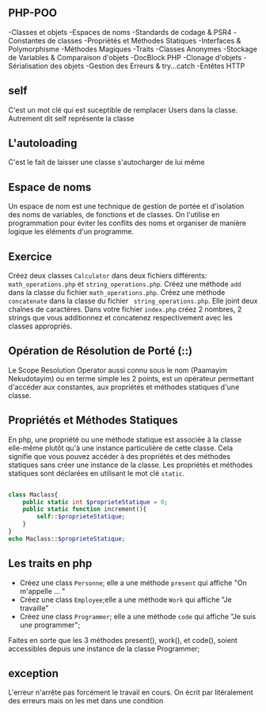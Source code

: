 ## PHP-POO

-Classes et objets 
-Espaces de noms
-Standards de codage & PSR4
-Constantes de classes
-Propriétés et Méthodes Statiques
-Interfaces & Polymorphisme
-Méthodes Magiques
-Traits
-Classes Anonymes
-Stockage de Variables & Comparaison d'objets
-DocBlock PHP
-Clonage d'objets
-Sérialisation des objets
-Gestion des Erreurs & try...catch
-Entêtes HTTP

## self
C'est un mot clé qui est suceptible de remplacer Users dans la classe.
Autrement dit self représente la classe

## L'autoloading
C'est le fait de laisser une classe s'autocharger de lui même

## Espace de noms
Un espace de nom est une technique de gestion de portée et d'isolation des noms de variables, de fonctions et de classes. On l'utilise en programmation pour éviter les conflits des noms et organiser de manière logique les éléments d'un programme.

## Exercice

Créez deux classes ` Calculator ` dans deux fichiers différents: `math_operations.php` et  `string_operations.php`.
Créez une méthode `add` dans la classe du fichier `math_operations.php`. 
Créez une méthode `concatenate` dans la classe du fichier ` string_operations.php`. Elle joint deux chaînes de caractères.
Dans votre fichier `index.php` créez 2 nombres, 2 strings que vous additionnez et concatenez respectivement avec les classes appropriés.

## Opération de Résolution de Porté (::)

Le Scope Resolution Operator aussi connu sous le nom (Paamayim Nekudotayim) ou en terme simple les 2 points, est un opérateur permettant d'accéder aux constantes, aux propriétés et méthodes statiques d'une classe.

## Propriétés et Méthodes Statiques

En php, une propriété ou une méthode statique est associée à la classe elle-même plutôt qu'à une instance particulière de cette classe. Cela signifie que vous pouvez accéder à des propriétés et des méthodes statiques sans créer une instance de la classe. Les propriétés et méthodes statiques sont déclarées en utilisant  le mot clé `static`.

````php

class Maclass{
    public static int $proprieteStatique = 0;
    public static function increment(){
        self::$proprieteStatique;
    }
}
echo Maclass::$proprieteStatique;

````
## Les traits en php

- Créez une class `Personne`; elle a une méthode `present` qui affiche "On m'appelle ... " 
- Créez une class `Employee`;elle a une méthode `Work` qui affiche "Je travaille" 
- Créez une class `Programmer`; elle a une méthode `code` qui affiche "Je suis une programmer";
 
Faites en sorte que les 3 méthodes present(), work(), et code(), soient accessibles depuis une instance de la classe Programmer;

<!-- ERROR 

**1- Error: Arrête le programme
**2- Exception: n'arrête pas forcément 
-->

<!-- 
**E_ERROR: les erreurs sont affichées par défaut
**E_WARNING: les avertissements sont affichés par défaut
**E_ALL: les erreurs et alertes sont affichées

**affiche les avertissements quand: error_reporting(E_WARNING);

//Ne plus afficher d 'erreur
error_reporting();

//Afficher toutes les erreurs
error_reporting(-1);
 -->

 ## exception
 L'erreur n'arrête pas forcément le travail en cours. On écrit par litéralement des erreurs mais on les met dans une condition